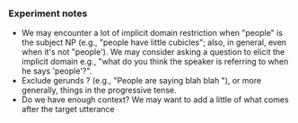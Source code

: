 ### Experiment notes

- We may encounter a lot of implicit domain restriction when "people" is the subject NP (e.g., "people have little cubicles"; also, in general, even when it's not "people'). We may consider asking a question to elicit the implicit domain e.g., "what do you think the speaker is referring to when he says 'people'?".
- Exclude gerunds ? (e.g., "People are saying blah blah "), or more generally, things in the progressive tense.
- Do we have enough context? We may want to add a little of what comes after the target utterance 
